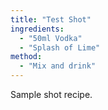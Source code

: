```yaml
---
title: "Test Shot"
ingredients:
  - "50ml Vodka"
  - "Splash of Lime"
method:
  - "Mix and drink"
---
```

Sample shot recipe.